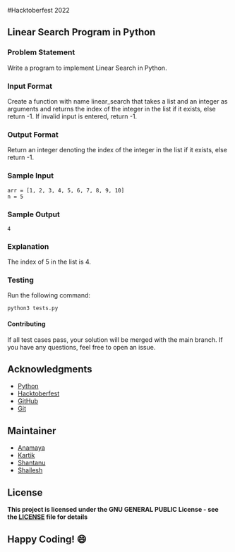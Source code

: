 #Hacktoberfest 2022
## Linear Search Program in Python

### Problem Statement
Write a program to implement Linear Search in Python.

### Input Format
Create a function with name linear_search that takes a list and an integer as arguments and returns the index of the integer in the list if it exists, else return -1. If invalid input is entered, return -1.

### Output Format
Return an integer denoting the index of the integer in the list if it exists, else return -1.

### Sample Input
```
arr = [1, 2, 3, 4, 5, 6, 7, 8, 9, 10]
n = 5
```

### Sample Output
```
4
```

### Explanation
The index of 5 in the list is 4.

### Testing
Run the following command:
```
python3 tests.py
```

#### Contributing
If all test cases pass, your solution will be merged with the main branch. If you have any questions, feel free to open an issue.

## Acknowledgments
- [Python](https://www.python.org/)
- [Hacktoberfest](https://hacktoberfest.digitalocean.com/)
- [GitHub](https://github.com)
- [Git](https://git-scm.com/)

## Maintainer
- [Anamaya](https://www.linkedin.com/in/anamaya1729/)
- [Kartik](https://github.com/kartik007007)
- [Shantanu](https://github.com/neutralWire)
- [Shailesh](https://github.com/ShaileshKumar007)

## License
**This project is licensed under the GNU GENERAL PUBLIC License - see the [LICENSE](../../LICENSE) file for details**

## Happy Coding! :smile:
